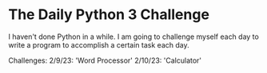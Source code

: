# The Daily Python 3 Challenge

I haven't done Python in a while. I am going to challenge myself each day to write a program to accomplish a certain task each day.

Challenges:
2/9/23: 'Word Processor'
2/10/23: 'Calculator'
